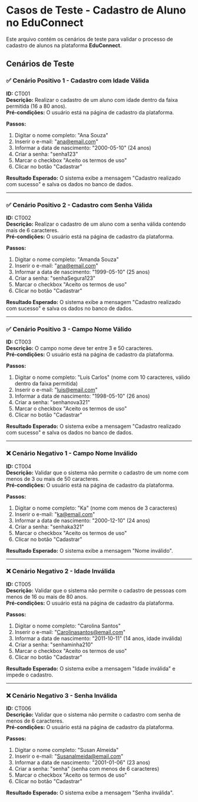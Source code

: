 # Casos de Teste - Cadastro de Aluno no EduConnect

Este arquivo contém os cenários de teste para validar o processo de cadastro de alunos na plataforma **EduConnect**.

## Cenários de Teste

### ✅ Cenário Positivo 1 - Cadastro com Idade Válida

**ID:** CT001  
**Descrição:** Realizar o cadastro de um aluno com idade dentro da faixa permitida (16 a 80 anos).  
**Pré-condições:** O usuário está na página de cadastro da plataforma.  

**Passos:**  
1. Digitar o nome completo: "Ana Souza"  
2. Inserir o e-mail: "ana@email.com"  
3. Informar a data de nascimento: "2000-05-10" (24 anos)  
4. Criar a senha: "senha123"  
5. Marcar o checkbox "Aceito os termos de uso"  
6. Clicar no botão "Cadastrar"  

**Resultado Esperado:** O sistema exibe a mensagem "Cadastro realizado com sucesso" e salva os dados no banco de dados.

---

### ✅ Cenário Positivo 2 - Cadastro com Senha Válida

**ID:** CT002  
**Descrição:** Realizar o cadastro de um aluno com a senha válida contendo mais de 6 caracteres.  
**Pré-condições:** O usuário está na página de cadastro da plataforma.  

**Passos:**  
1. Digitar o nome completo: "Amanda Souza"  
2. Inserir o e-mail: "ana@email.com"  
3. Informar a data de nascimento: "1999-05-10" (25 anos)  
4. Criar a senha: "senhaSegura123"  
5. Marcar o checkbox "Aceito os termos de uso"  
6. Clicar no botão "Cadastrar"  

**Resultado Esperado:** O sistema exibe a mensagem "Cadastro realizado com sucesso" e salva os dados no banco de dados.

---

### ✅ Cenário Positivo 3 - Campo Nome Válido

**ID:** CT003  
**Descrição:** O campo nome deve ter entre 3 e 50 caracteres.  
**Pré-condições:** O usuário está na página de cadastro da plataforma.  

**Passos:**  
1. Digitar o nome completo: "Luís Carlos" (nome com 10 caracteres, válido dentro da faixa permitida)  
2. Inserir o e-mail: "luis@email.com"  
3. Informar a data de nascimento: "1998-05-10" (26 anos)  
4. Criar a senha: "senhanova321"  
5. Marcar o checkbox "Aceito os termos de uso"  
6. Clicar no botão "Cadastrar"  

**Resultado Esperado:** O sistema exibe a mensagem "Cadastro realizado com sucesso" e salva os dados no banco de dados.

---

### ❌ Cenário Negativo 1 - Campo Nome Inválido

**ID:** CT004  
**Descrição:** Validar que o sistema não permite o cadastro de um nome com menos de 3 ou mais de 50 caracteres.  
**Pré-condições:** O usuário está na página de cadastro da plataforma.  

**Passos:**  
1. Digitar o nome completo: "Ka" (nome com menos de 3 caracteres)  
2. Inserir o e-mail: "ka@email.com"  
3. Informar a data de nascimento: "2000-12-10" (24 anos)  
4. Criar a senha: "senhaka321"  
5. Marcar o checkbox "Aceito os termos de uso"  
6. Clicar no botão "Cadastrar"  

**Resultado Esperado:** O sistema exibe a mensagem "Nome inválido".

---

### ❌ Cenário Negativo 2 - Idade Inválida

**ID:** CT005  
**Descrição:** Validar que o sistema não permite o cadastro de pessoas com menos de 16 ou mais de 80 anos.  
**Pré-condições:** O usuário está na página de cadastro da plataforma.  

**Passos:**  
1. Digitar o nome completo: "Carolina Santos"  
2. Inserir o e-mail: "Carolinasantos@email.com"  
3. Informar a data de nascimento: "2011-10-11" (14 anos, idade inválida)  
4. Criar a senha: "senhaminha210"  
5. Marcar o checkbox "Aceito os termos de uso"  
6. Clicar no botão "Cadastrar"  

**Resultado Esperado:** O sistema exibe a mensagem "Idade inválida" e impede o cadastro.

---

### ❌ Cenário Negativo 3 - Senha Inválida

**ID:** CT006  
**Descrição:** Validar que o sistema não permite o cadastro com senha de menos de 6 caracteres.  
**Pré-condições:** O usuário está na página de cadastro da plataforma.  

**Passos:**  
1. Digitar o nome completo: "Susan Almeida"  
2. Inserir o e-mail: "Susanalmeida@email.com"  
3. Informar a data de nascimento: "2001-01-06" (23 anos)  
4. Criar a senha: "senha" (senha com menos de 6 caracteres)  
5. Marcar o checkbox "Aceito os termos de uso"  
6. Clicar no botão "Cadastrar"  

**Resultado Esperado:** O sistema exibe a mensagem "Senha inválida".

